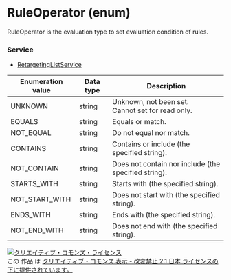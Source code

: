 # RuleOperator (enum)
RuleOperator is the evaluation type to set evaluation condition of rules.

### Service
+ [RetargetingListService](./services/RetargetingListService.md)

| Enumeration value | Data type | Description | 
|---|---|---|
| UNKNOWN| string| Unknown, not been set.<br>Cannot set for read only. |
| EQUALS| string| Equals or match.|
| NOT_EQUAL| string| Do not equal nor match. |
| CONTAINS| string| Contains or include (the specified string). |
| NOT_CONTAIN| string| Does not contain nor include (the specified string). |
| STARTS_WITH| string| Starts with (the specified string). |
| NOT_START_WITH| string| Does not start with (the specified string). |
| ENDS_WITH| string| Ends with (the specified string). |
| NOT_END_WITH| string| Does not end with (the specified string). |

<a rel="license" href="http://creativecommons.org/licenses/by-nd/2.1/jp/"><img alt="クリエイティブ・コモンズ・ライセンス" style="border-width:0" src="https://i.creativecommons.org/l/by-nd/2.1/jp/88x31.png" /></a><br />この 作品 は <a rel="license" href="http://creativecommons.org/licenses/by-nd/2.1/jp/">クリエイティブ・コモンズ 表示 - 改変禁止 2.1 日本 ライセンスの下に提供されています。</a>
